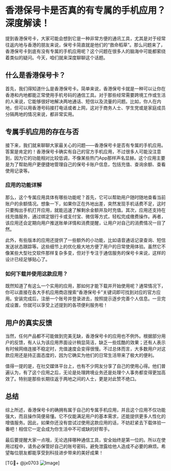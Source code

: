 # 香港保号卡是否真的有专属的手机应用？深度解读！

提到香港保号卡，大家可能会想到它是一种非常方便的通讯工具，尤其是对于经常往返内地与香港的朋友来说，保号卡简直就是他们的“救命稻草”。那么问题来了，香港保号卡到底有没有专属的手机应用呢？这个问题在很多人的脑海中可能都萦绕着类似的疑问。今天，咱们就来深度聊聊这个话题。

## 什么是香港保号卡？

首先，我们得知道什么是香港保号卡。简单来说，香港保号卡就是一种可以让你在香港和内地都能正常使用手机号码的通信工具。对于那些经常需要跨境工作或生活的人来说，它能够很好地解决两地通话、短信以及流量的问题。比如，你人在内地，但可以用香港号码接打电话或者上网，这对于商务人士、学生党或是家庭成员分隔两地的情况来说，都非常实用。

## 专属手机应用的存在与否

接下来，我们就来聊聊大家最关心的问题——香港保号卡是否有专属的手机应用。答案是肯定的！香港保号卡确实有自己的官方手机应用，不过很多人可能没注意到，因为它的功能相对比较低调，不像某些热门App那样声名显赫。这个应用主要是为了帮助用户更便捷地管理自己的保号卡账户信息，包括充值、查询余额、查看使用记录等。

### 应用的功能详解

那么，这个专属应用具体有哪些功能呢？首先，它可以帮助用户随时随地查看当前账户的余额情况。想象一下，如果你正在外地出差，突然发现手机话费不足，这时只要掏出手机打开应用，就能迅速了解剩余金额并及时充值。其次，应用还支持在线充值服务，通过绑定银行卡或支付宝、微信等方式，轻松完成缴费操作。再者，该应用还会定期向用户推送账单详情和消费提醒，让用户对自己的消费情况一目了然。

此外，有些版本的应用还提供了一些额外的小功能，比如语音通话记录查询、短信发送状态跟踪等。这些细节上的优化极大地方便了用户的日常使用体验。虽然它不像某些大型社交软件那样复杂多变，但对于专注于通信服务的保号卡来说，这样的设计已经足够贴心了。

### 如何下载并使用这款应用？

既然知道了有这么一个实用的应用，那如何才能下载并开始使用呢？通常情况下，你可以直接在各大手机应用商店搜索“香港保号卡”关键词即可找到对应的官方应用。安装完成后，注册一个账号并登录进去，按照提示逐步完善个人信息。一旦完成设置，你就可以享受上述提到的各项便利服务啦！

## 用户的真实反馈

当然，任何产品都不可能做到完美无缺，香港保号卡的应用也不例外。根据部分用户的反馈，有人认为该应用界面设计稍显简洁，缺乏一些炫酷的效果；还有人表示有时候网络连接不稳定时，充值速度会变得很慢。不过总体而言，大多数用户对这款应用还是持正面态度的，因为它确实为他们的日常生活带来了极大的便利。

值得一提的是，在社交媒体平台上，也有不少网友分享了自己的使用心得。他们普遍认为，有了这个应用之后，无论是处理跨境业务还是处理个人事务都变得更加高效了。特别是那些长期往返于两地之间的人士，更是对此赞不绝口。

## 总结

综上所述，香港保号卡的确拥有属于自己的专属手机应用，并且这个应用不仅功能强大，而且操作简便易懂。它不仅能满足用户的基本需求，还能提供更多人性化的增值服务。因此，如果你还没有尝试过使用这款应用的话，不妨赶紧去下载体验一番吧！相信它一定会成为你生活中不可或缺的好帮手。

最后要提醒大家一点哦，无论选择哪种通信工具，安全始终是第一位的。所以在使用过程中，请务必保管好自己的账号密码，避免泄露给他人造成不必要的麻烦。希望每位朋友都能享受到科技进步带来的美好成果！

[TG💪+ @jx0703 ![Image](https://github.com/user-attachments/assets/dbca1d08-cadb-493c-b0ec-ad6f7a83f270)]
